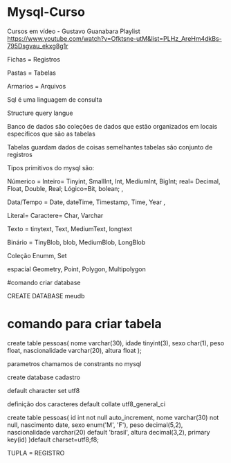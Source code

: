 # Mysql-Curso
Cursos em vídeo - Gustavo Guanabara 
Playlist https://www.youtube.com/watch?v=Ofktsne-utM&list=PLHz_AreHm4dkBs-795Dsgvau_ekxg8g1r <br>

Fichas = Registros

Pastas = Tabelas 

Armarios = Arquivos 

Sql é uma linguagem de consulta 

Structure query langue

Banco de dados são coleções de dados 
que estão organizados em locais especificos
que são as tabelas

Tabelas guardam dados de coisas semelhantes 
tabelas são conjunto de registros 

Tipos primitivos do mysql são:

Númerico = Inteiro= Tinyint, SmallInt, Int, MediumInt, BigInt; real= Decimal, Float, Double, Real; Lógico=Bit, bolean; ,

Data/Tempo = Date, dateTime, Timestamp, Time, Year , 

Literal= Caractere= Char, Varchar

Texto = tinytext, Text, MediumText, longtext

Binário = TinyBlob, blob, MediumBlob, LongBlob

Coleção Enumm, Set

espacial Geometry, Point, Polygon, Multipolygon

#comando criar database

CREATE DATABASE meudb

# comando para criar tabela 
create table pessoas(
    nome varchar(30),
    idade tinyint(3), 
    sexo char(1),
    peso float, 
    nascionalidade varchar(20),
    altura float
);

parametros chamamos de constrants no mysql

create database cadastro 

default character set utf8

definição dos caracteres 
default collate utf8_general_ci

create table pessoas(
	id int not null auto_increment, 
    nome varchar(30) not null,
    nascimento date, 
    sexo enum('M', 'F'),
    peso decimal(5,2), 
    nascionalidade varchar(20) default 'brasil',
    altura decimal(3,2),
    primary key(id)
)default charset=utf8;f8;

TUPLA = REGISTRO 